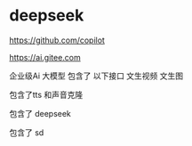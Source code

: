 # deepseek


https://github.com/copilot


https://ai.gitee.com

企业级Ai   大模型
包含了    以下接口
文生视频         文生图

包含了tts   和声音克隆

包含了    deepseek

包含了    sd










